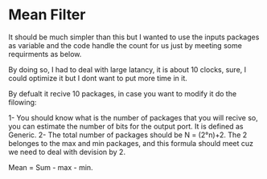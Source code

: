 # Mean Filter 

It should be much simpler than this but I wanted to use the inputs packages as variable and the code handle the count for us just by meeting some requirments as below.

By doing so, I had to deal with large latancy, it is about 10 clocks, sure, I could optimize it but I dont want to put more time in it.

By defualt it recive 10 packages, in case you want to modify it do the filowing:

1- You should know what is the number of packages that you will recive so, you can estimate the number of bits for the output port. It is defined as Generic.
2- The total number of packages should be N = (2°n)+2. The 2 belonges to the max and min packages, and this formula should meet cuz we need to deal with devision by 2.

Mean = Sum - max - min.
